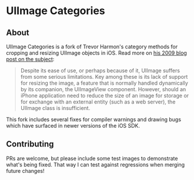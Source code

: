 # UIImage Categories
## About
UIImage Categories is a fork of Trevor Harmon's category methods for cropping and resizing UIImage objects in iOS. Read more on [his 2009 blog post on the subject](http://vocaro.com/trevor/blog/2009/10/12/resize-a-uiimage-the-right-way/):

>Despite its ease of use, or perhaps because of it, UIImage suffers from some serious limitations. Key among these is its lack of support for resizing the image, a feature that is normally handled dynamically by its companion, the UIImageView component. However, should an iPhone application need to reduce the size of an image for storage or for exchange with an external entity (such as a web server), the UIImage class is insufficient.

This fork includes several fixes for compiler warnings and drawing bugs which have surfaced in newer versions of the iOS SDK.

## Contributing
PRs are welcome, but please include some test images to demonstrate what's being fixed. That way I can test against  regressions when merging future changes!
